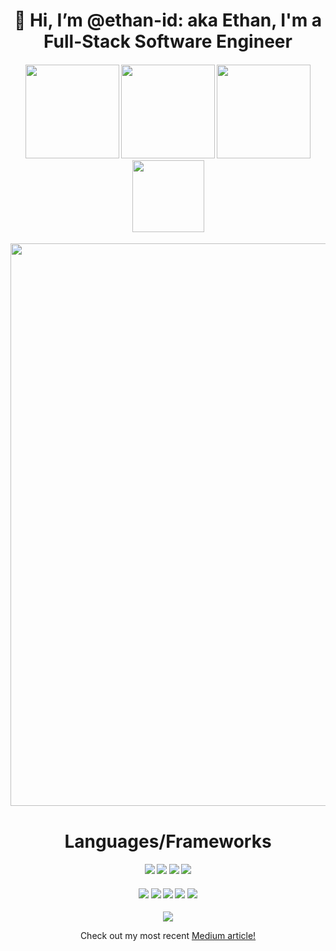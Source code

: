 <h1 align="center">
  👋 Hi, I’m @ethan-id: aka Ethan, I'm a Full-Stack Software Engineer
</h1> 


<h4 align="center">
  <a href="https://www.ethanhancock.org/" target="_blank"><img src="https://img.shields.io/badge/website-000000?style=for-the-badge&logo=About.me&logoColor=white" width="150"/></a>
  <a href="https://www.linkedin.com/in/ethanhancock23/" target="_blank"><img src="https://img.shields.io/badge/LinkedIn-0077B5?style=for-the-badge&logo=linkedin&logoColor=white" width="150"/></a>
  <a href="https://medium.com/@ehancock1648/subscribe" target="_blank"><img src="https://img.shields.io/badge/Medium-12100E?style=for-the-badge&logo=medium&logoColor=white" width="150"/></a>
  <a href="https://ko-fi.com/ethanid" target="_blank"><img src="https://img.shields.io/badge/Ko--fi-F16061?style=for-the-badge&logo=ko-fi&logoColor=white" width="115"/></a>
</h4> 

<p align="center">
  <img src="https://github-profile-summary-cards.vercel.app/api/cards/profile-details?username=ethan-id&theme=tokyonight" width="900"/>
</p>

<h1 align="center">
  Languages/Frameworks
</h1>
<h4 align="center">
  <img src="https://img.shields.io/badge/Node.js-43853D?style=for-the-badge&logo=node.js&logoColor=black"/>
  <img src="https://img.shields.io/badge/JavaScript-F7DF1E?style=for-the-badge&logo=JavaScript&logoColor=black"/>
  <img src="https://img.shields.io/badge/TypeScript-007ACC?style=for-the-badge&logo=typescript&logoColor=black"/>
  <img src="https://img.shields.io/badge/React-20232A?style=for-the-badge&logo=react&logoColor=61DAFB"/>
</h4>
</h1>
<h4 align="center">
  <img src="https://img.shields.io/badge/Redux-593D88?style=for-the-badge&logo=redux&logoColor=white"/>
  <img src="https://img.shields.io/badge/Tailwind_CSS-38B2AC?style=for-the-badge&logo=tailwind-css&logoColor=white"/>
  <img src="https://img.shields.io/badge/Java-ED8B00?style=for-the-badge&logo=openjdk&logoColor=black"/>
  <img src="https://img.shields.io/badge/MongoDB-4EA94B?style=for-the-badge&logo=mongodb&logoColor=white"/>
  <img src="https://img.shields.io/badge/Next.js-000?logo=nextdotjs&logoColor=fff&style=for-the-badge"/>
</h4>

<p align="center">
  <img src="https://github-readme-streak-stats.herokuapp.com/?user=ethan-id&theme=tokyonight"/>
</p>
<p align="center">
Check out my most recent <a href="https://medium.com/@ehancock1648/the-issue-with-leetcode-practice-4ef1e919131f">Medium article!</a>
</p>

<!---
ethan-id/ethan-id is a ✨ special ✨ repository because its `README.md` (this file) appears on your GitHub profile.
You can click the Preview link to take a look at your changes.
--->
